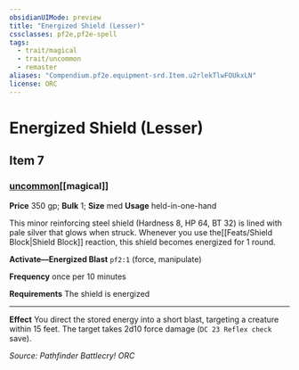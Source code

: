 ```yaml
---
obsidianUIMode: preview
title: "Energized Shield (Lesser)"
cssclasses: pf2e,pf2e-spell
tags:
  - trait/magical
  - trait/uncommon
  - remaster
aliases: "Compendium.pf2e.equipment-srd.Item.u2rlekTlwFOUkxLN"
license: ORC
---
```

# Energized Shield (Lesser)
## Item 7
### [uncommon](uncommon "Uncommon Rarity Trait")[[magical]]


**Price** 350 gp; 
**Bulk** 1; **Size** med
**Usage** held-in-one-hand

This minor reinforcing steel shield (Hardness 8, HP 64, BT 32) is lined with pale silver that glows when struck. Whenever you use the[[Feats/Shield Block|Shield Block]] reaction, this shield becomes energized for 1 round.

**Activate—Energized Blast** `pf2:1` (force, manipulate)

**Frequency** once per 10 minutes

**Requirements** The shield is energized

* * *

**Effect** You direct the stored energy into a short blast, targeting a creature within 15 feet. The target takes 2d10 force damage (`DC 23 Reflex check` save).

*Source: Pathfinder Battlecry!*
*ORC*
